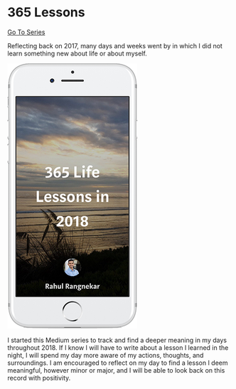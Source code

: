 # 365 Lessons

[Go To Series](https://medium.com/series/365-life-lessons-in-2018-5c86116f7929)

Reflecting back on 2017, many days and weeks went by in which I did not learn something new about life or about myself.

![home page of Annot8](./images/365_lessons/series.png)

I started this Medium series to track and find a deeper meaning in my days throughout 2018. If I know I will have to write about a lesson I learned in the night, I will spend my day more aware of my actions, thoughts, and surroundings. I am encouraged to reflect on my day to find a lesson I deem meaningful, however minor or major, and I will be able to look back on this record with positivity.